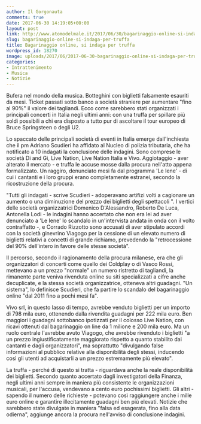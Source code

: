```yaml
---
author: Il Gorgonauta
comments: true
date: 2017-06-30 14:19:05+00:00
layout: post
link: http://www.atomodelmale.it/2017/06/30/bagarinaggio-online-si-indaga-per-truffa/
slug: bagarinaggio-online-si-indaga-per-truffa
title: Bagarinaggio online, si indaga per truffa
wordpress_id: 18270
image: uploads/2017/06/2017-06-30-bagarinaggio-online-si-indaga-per-truffa.jpg
categories:
- Intrattenimento
- Musica
- Notizie
---
```


Bufera nel mondo della musica. Botteghini con biglietti falsamente esauriti da mesi. Ticket passati sotto banco a società straniere per aumentare "fino al 90%" il valore dei tagliandi. Ecco come sarebbero stati organizzati i principali concerti in Italia negli ultimi anni: con una truffa per spillare più soldi possibili a chi era disposto a tutto pur di ascoltare il tour europeo di Bruce Springsteen o degli U2.

Lo spaccato delle principali società di eventi in Italia emerge dall'inchiesta che il pm Adriano Scudieri ha affidato al Nucleo di polizia tributaria, che ha notificato a 10 indagati la conclusione delle indagini. Sono comprese le società Di and Gi, Live Nation, Live Nation Italia e Vivo. Aggiotaggio - aver alterato il mercato - e truffa le accuse mosse dalla procura nell'atto appena formalizzato. Un raggiro, denunciato mesi fa dal programma 'Le Iene' - di cui i cantanti e i loro gruppi erano completamente estranei, secondo la ricostruzione della procura.

"Tutti gli indagati - scrive Scudieri - adoperavano artifizi volti a cagionare un aumento o una diminuzione del prezzo dei biglietti degli spettacoli ". I vertici delle società organizzatrici Domenico D'Alessandro, Roberto De Luca, Antonella Lodi - le indagini hanno accertato che non era lei ad aver denunciato a 'Le Iene' lo scandalo in un'intervista andata in onda con il volto contraffatto -, e Corrado Rizzotto sono accusati di aver stipulato accordi con la società ginevrino Viagogo per la cessione di un elevato numero di biglietti relativi a concetti di grande richiamo, prevedendo la "retrocessione del 90% dell'intero in favore delle stesse società".

Il percorso, secondo il ragionamento della procura milanese, era che gli organizzatori di concerti come quello dei Coldplay o di Vasco Rossi, mettevano a un prezzo "normale" un numero ristretto di tagliandi, la rimanente parte veniva rivenduta online su siti specializzati a cifre anche decuplicate, e la stessa società organizzatrice, otteneva altri guadagni. "Un sistema", lo definisce Scudieri, che fa partire lo scandalo del bagarinaggio online "dal 2011 fino a pochi mesi fa".

Vivo srl, in questo lasso di tempo, avrebbe venduto biglietti per un importo di 798 mila euro, ottenendo dalla rivendita guadagni per 222 mila euro. Ben maggiori i guadagni sottobanco ipotizzati per il colosso Live Nation, con ricavi ottenuti dal bagarinaggio on line da 1 milione e 200 mila euro. Ma un ruolo centrale l'avrebbe avuto Viagogo, che avrebbe rivenduto i biglietti "a un prezzo ingiustificatamente maggiorato rispetto a quanto stabilito dai cantanti e dagli organizzatori", ma soprattutto "divulgando false informazioni al pubblico relative alla disponibilità degli stessi, inducendo così gli utenti ad acquistarli a un prezzo estremamente più elevato".

La truffa - perché di questo si tratta - riguardava anche la reale disponibilità dei biglietti. Secondo quanto accertato dagli investigatori della Finanza, negli ultimi anni sempre in maniera più consistente le organizzazioni musicali, per l'accusa, vendevano a cento euro pochissimi biglietti. Gli altri - sapendo il numero delle richieste - potevano così raggiungere anche i mille euro online e garantire illecitamente guadagni ben più elevati. Notizie che sarebbero state divulgate in maniera "falsa ed esagerata, fino alla data odierna", aggiunge ancora la procura nell'avviso di conclusione indagini.
